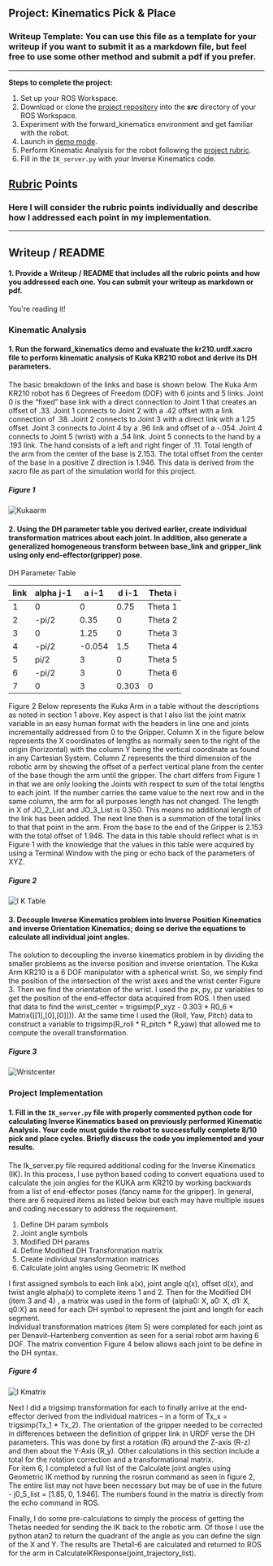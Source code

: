 ## Project: Kinematics Pick & Place
### Writeup Template: You can use this file as a template for your writeup if you want to submit it as a markdown file, but feel free to use some other method and submit a pdf if you prefer.

---


**Steps to complete the project:**  


1. Set up your ROS Workspace.
2. Download or clone the [project repository](https://github.com/udacity/RoboND-Kinematics-Project) into the ***src*** directory of your ROS Workspace.  
3. Experiment with the forward_kinematics environment and get familiar with the robot.
4. Launch in [demo mode](https://classroom.udacity.com/nanodegrees/nd209/parts/7b2fd2d7-e181-401e-977a-6158c77bf816/modules/8855de3f-2897-46c3-a805-628b5ecf045b/lessons/91d017b1-4493-4522-ad52-04a74a01094c/concepts/ae64bb91-e8c4-44c9-adbe-798e8f688193).
5. Perform Kinematic Analysis for the robot following the [project rubric](https://review.udacity.com/#!/rubrics/972/view).
6. Fill in the `IK_server.py` with your Inverse Kinematics code. 


[//]: # (Image References)

[image1]: ./misc_images/misc1.png
[image2]: ./misc_images/kuka1.PNG
[image3]: ./misc_images/kuka2.PNG

## [Rubric](https://review.udacity.com/#!/rubrics/972/view) Points
### Here I will consider the rubric points individually and describe how I addressed each point in my implementation.  

---
## Writeup / README

#### 1. Provide a Writeup / README that includes all the rubric points and how you addressed each one.  You can submit your writeup as markdown or pdf.  

You're reading it!

### Kinematic Analysis
#### 1. Run the forward_kinematics demo and evaluate the kr210.urdf.xacro file to perform kinematic analysis of Kuka KR210 robot and derive its DH parameters.

The basic breakdown of the links and base is shown below. The Kuka Arm KR210 robot has 6 Degrees of Freedom (DOF) with 6 joints and 5 links. Joint 0 is the “fixed” base link with a direct connection to Joint 1 that creates an offset of .33. Joint 1 connects to Joint 2 with a .42 offset with a link connection of .38. Joint 2 connects to Joint 3 with a direct link with a 1.25 offset. Joint 3 connects to Joint 4 by a .96 link and offset of a -.054. Joint 4 connects to Joint 5 (wrist) with a .54 link. Joint 5 connects to the hand by a .193 link. The hand consists of a left and right finger of .11. Total length of the arm from the center of the base is 2.153. The total offset from the center of the base in a positive Z direction is 1.946. This data is derived from the xacro file as part of the simulation world for this project.  
##### Figure 1
![Kukaarm](misc_images/kukaarm.png)
#### 2. Using the DH parameter table you derived earlier, create individual transformation matrices about each joint. In addition, also generate a generalized homogeneous transform between base_link and gripper_link using only end-effector(gripper) pose.

DH Parameter Table

link | alpha j-1 | a i-1 | d i-1 | Theta i
--- | --- | --- | --- | ---
1 | 0 | 0 | 0.75 | Theta 1
2 | -pi/2 | 0.35 | 0| Theta 2
3 | 0 | 1.25 | 0 | Theta 3
4 | -pi/2 | -0.054 | 1.5 | Theta 4 
5 | pi/2 | 3 | 0 | Theta 5
6 | -pi/2| 3 | 0 | Theta 6
7 | 0 | 3 | 0.303 | 0

Figure 2 Below represents the Kuka Arm in a table without the descriptions as noted in section 1 above. Key aspect is that I also list the joint matrix variable in an easy human format with the headers in line one and joints incrementally addressed from 0 to the Gripper.  Column X in the figure below represents the X coordinates of lengths as normally seen to the right of the origin (horizontal) with the column Y being the vertical coordinate as found in any Cartesian System.  Column Z represents the third dimension of the robotic arm by showing the offset of a perfect vertical plane from the center of the base though the arm until the gripper. The chart differs from Figure 1 in that we are only looking the Joints with respect to sum of the total lengths to each joint. 
If the number carries the same value to the next row and in the same column, the arm for all purposes length has not changed. The length in X of JO_2_List and JO_3_List is 0.350. This means no additional length of the link has been added. The next line then is a summation of the total links to that that point in the arm. From the base to the end of the Gripper is 2.153 with the total offset of 1.946. 
The data in this table should reflect what is in Figure 1 with the knowledge that the values in this table were acquired by using a Terminal Window with the ping or echo back of the parameters of XYZ.         
##### Figure 2
![I K Table](misc_images/IKTable.png)
#### 3. Decouple Inverse Kinematics problem into Inverse Position Kinematics and inverse Orientation Kinematics; doing so derive the equations to calculate all individual joint angles.

The solution to decoupling the inverse kinematics problem in by dividing the smaller problems as the inverse position and inverse orientation. The Kuka Arm KR210 is a 6 DOF manipulator with a spherical wrist. So, we simply find the position of the intersection of the wrist axes and the wrist center Figure 3.  Then we find the orientation of the wrist. 
I used the px, py, pz variables to get the position of the end-effector data acquired from ROS.  I then used that data to find the wrist_center = trigsimp(P_xyz - 0.303 * R0_6 * Matrix([[1],[0],[0]])).  At the same time I used the (Roll, Yaw, Pitch) data to construct a variable to trigsimp(R_roll * R_pitch * R_yaw) that allowed me to compute the overall transformation.    

##### Figure 3
![Wristcenter](misc_images/wristcenter.png)

### Project Implementation

#### 1. Fill in the `IK_server.py` file with properly commented python code for calculating Inverse Kinematics based on previously performed Kinematic Analysis. Your code must guide the robot to successfully complete 8/10 pick and place cycles. Briefly discuss the code you implemented and your results. 

The Ik_server.py file required additional coding for the Inverse Kinematics (IK). In this process, I use python based coding to convert equations used to calculate the join angles for the KUKA arm KR210 by working backwards from a list of end-effector poses (fancy name for the gripper).  In general, there are 6 required items as listed below but each may have multiple issues and coding necessary to address the requirement.    
1)	Define DH param symbols
2)	Joint angle symbols    
3)	Modified DH params
4)	Define Modified DH Transformation matrix
5)	Create individual transformation matrices
6)	Calculate joint angles using Geometric IK method

I first assigned symbols to each link a(x), joint angle q(x), offset d(x), and twist angle alpha(x) to complete items 1 and 2. Then for the Modified DH (item 3 and 4) , a matrix was used in the form of  {alpha0: X,     a0: X,    d1: X, q0:X} as need for each DH symbol to represent the joint and length for each segment.  
Individual transformation matrices (item 5) were completed for each joint as per Denavit–Hartenberg convention as seen for a serial robot arm having 6 DOF. The matrix convention Figure 4 below allows each joint to be define in the DH syntax. 
##### Figure 4
![I Kmatrix](misc_images/IKmatrix.png)

Next I did a trigsimp transformation for each to finally arrive at the end-effector derived from the individual matrices – in a form of Tx_x = trigsimp(Tx_1 * Tx_2). 
The orientation of the gripper needed to be corrected in differences between the definition of gripper link in URDF verse the DH parameters. This was done by first a rotation (R) around the Z-axis (R-z) and then about the Y-Axis (R_y). Other calculations in this section include a total for the rotation correction and a transformational matrix.  
For item 6, I completed a full list of the Calculate joint angles using Geometric IK method by running the rosrun command as seen in figure 2, The entire list may not have been necessary but may be of use in the future - j0_5_list = [1.85, 0, 1.946].  The numbers found in the matrix is directly from the echo command in ROS. 

Finally, I do some pre-calculations to simply the process of getting the Thetas needed for sending the IK back to the robotic arm.  Of those I use the python atan2 to return the quadrant of the angle as you can define the sign of the X and Y.  The results are Theta1-6 are calculated and returned to ROS for the arm in CalculateIKResponse(joint_trajectory_list). 


